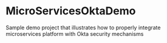 # MicroServicesOktaDemo
Sample demo project that illustrates how to properly integrate microservices platform with Okta security mechanisms
